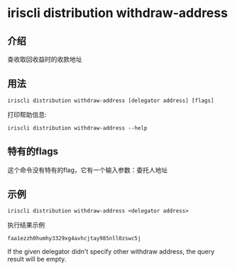 # iriscli distribution withdraw-address

## 介绍

查收取回收益时的收款地址

## 用法

```
iriscli distribution withdraw-address [delegator address] [flags]
```

打印帮助信息:

```
iriscli distribution withdraw-address --help
```

## 特有的flags

这个命令没有特有的flag，它有一个输入参数：委托人地址


## 示例

```
iriscli distribution withdraw-address <delegator address>
```
执行结果示例
```
faa1ezzh0humhy3329xg4avhcjtay985nll0zswc5j
```
If the given delegator didn't specify other withdraw address, the query result will be empty.
